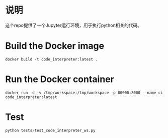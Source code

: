 <!--
 * @Author: ByronVon
 * @Date: 2024-07-03 20:23:11
 * @FilePath: /code_interpreter_server/README.md
 * @Description: 
-->
# 说明

这个repo提供了一个Jupyter运行环境，用于执行python相关的代码。

# Build the Docker image
```
docker build -t code_interpreter:latest .
```

# Run the Docker container
```
docker run -d -v /tmp/workspace:/tmp/workspace -p 80000:8000 --name ci code_interpreter:latest 
```

# Test
```python
python tests/test_code_interpreter_ws.py
```
